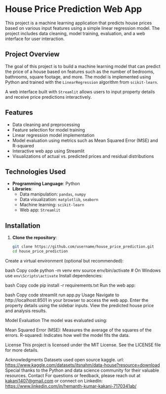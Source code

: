 # House Price Prediction Web App

This project is a machine learning application that predicts house prices based on various input features using a simple linear regression model. The project includes data cleaning, model training, evaluation, and a web interface for user interaction.

## Project Overview

The goal of this project is to build a machine learning model that can predict the price of a house based on features such as the number of bedrooms, bathrooms, square footage, and more. The model is implemented using Python and trained with the `LinearRegression` algorithm from `scikit-learn`.

A web interface built with `Streamlit` allows users to input property details and receive price predictions interactively.

## Features

- Data cleaning and preprocessing
- Feature selection for model training
- Linear regression model implementation
- Model evaluation using metrics such as Mean Squared Error (MSE) and R-squared
- Interactive web app using Streamlit
- Visualizations of actual vs. predicted prices and residual distributions

## Technologies Used

- **Programming Language**: Python
- **Libraries**:
  - Data manipulation: `pandas`, `numpy`
  - Data visualization: `matplotlib`, `seaborn`
  - Machine learning: `scikit-learn`
  - Web app: `Streamlit`

## Installation

1. **Clone the repository**:
   ```bash
   git clone https://github.com/username/house_price_prediction.git
   cd house_price_prediction
Create a virtual environment (optional but recommended):

bash
Copy code
python -m venv env
source env/bin/activate  # On Windows use `env\Scripts\activate`
Install dependencies:

bash
Copy code
pip install -r requirements.txt
Run the web app:

bash
Copy code
streamlit run app.py
Usage
Navigate to http://localhost:8501 in your browser to access the web app.
Enter the property details using the sidebar inputs.
View the predicted house price and analysis results.

Model Evaluation
The model was evaluated using:

Mean Squared Error (MSE): Measures the average of the squares of the errors.
R-squared: Indicates how well the model fits the data.

License
This project is licensed under the MIT License. See the LICENSE file for more details.

Acknowledgments
Datasets used open source kaggle. url: https://www.kaggle.com/datasets/itsnahm/data-house?resource=download
Special thanks to the Python and data science community for their valuable resources.
Contact
For questions or feedback, please reach out at kakani1407@gmail.com or connect on LinkedIn: https://www.linkedin.com/in/hemanth-kumar-kakani-7170341ab/
